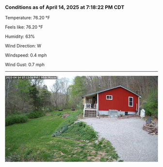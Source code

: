 ### Conditions as of April 14, 2025 at 7:18:22 PM CDT 

Temperature: 76.20 &deg;F

Feels like: 76.20 &deg;F

Humidity: 63%

Wind Direction: W

Windspeed: 0.4 mph

Wind Gust: 0.7 mph

---

<img src="./images/latest.jpeg"/>

